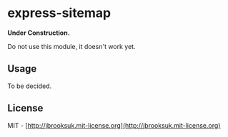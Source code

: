 # express-sitemap
**Under Construction.**

Do not use this module, it doesn't work yet.

## Usage
To be decided.

## License
MIT - [http://jbrooksuk.mit-license.org](http://jbrooksuk.mit-license.org)